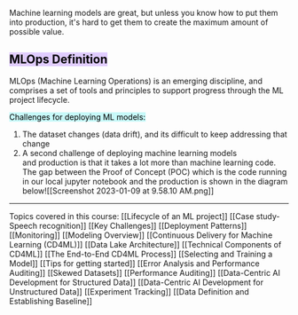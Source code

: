 Machine learning models are great, but unless you know how to put them into production, it's hard to get them to create the maximum amount of possible value.

## <mark style="background: #D2B3FFA6;">MLOps Definition</mark>
MLOps (Machine Learning Operations) is an emerging discipline, and comprises a set of tools and principles to support progress through the ML project lifecycle.

<mark style="background: #ABF7F7A6;">Challenges for deploying ML models:</mark>
1. The dataset changes (data drift), and its difficult to keep addressing that change
2. A second challenge of deploying machine learning models and production is that it takes a lot more than machine learning code. The gap between the Proof of Concept (POC) which is the code running in our local jupyter notebook and the production is shown in the diagram below![[Screenshot 2023-01-09 at 9.58.10 AM.png]]

***
Topics covered in this course:
[[Lifecycle of an ML project]]
[[Case study- Speech recognition]]
[[Key Challenges]]
[[Deployment Patterns]]
[[Monitoring]]
[[Modeling Overview]]
[[Continuous Delivery for Machine Learning (CD4ML)]]
[[Data Lake Architecture]]
[[Technical Components of CD4ML]]
[[The End-to-End CD4ML Process]]
[[Selecting and Training a Model]]
[[Tips for getting started]]
[[Error Analysis and Performance Auditing]]
[[Skewed Datasets]]
[[Performance Auditing]]
[[Data-Centric AI Development for Structured Data]]
[[Data-Centric AI Development for Unstructured Data]]
[[Experiment Tracking]]
[[Data Definition and Establishing Baseline]]
